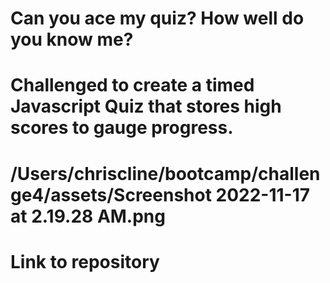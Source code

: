# Can you ace my quiz? How well do you know me?
# Challenged to create a timed Javascript Quiz that stores high scores to gauge progress. 
# /Users/chriscline/bootcamp/challenge4/assets/Screenshot 2022-11-17 at 2.19.28 AM.png
# Link to repository 
